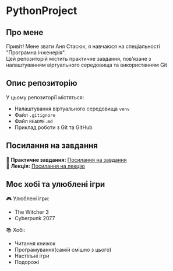 # PythonProject

## Про мене
Привіт! Мене звати Аня Стасюк, я навчаюся на спеціальності "Програмна інженерія".  
Цей репозиторій містить практичне завдання, пов’язане з налаштуванням віртуального середовища та використанням Git

## Опис репозиторію
У цьому репозиторії містяться:  
- Налаштування віртуального середовища `venv`  
- Файл `.gitignore`  
- Файл `README.md`  
- Приклад роботи з Git та GitHub  

## Посилання на завдання  
🔗 **Практичне завдання:** [Посилання на завдання](https://docs.google.com/document/d/17BG2XxsVBrexh-nliiu6cszA3wmBdJ-QgQXO-_JAvyM/edit?tab=t.0)  
📖 **Лекція:** [Посилання на лекцію](https://docs.google.com/presentation/d/1wrL6qwqrvskpCsNQh2Ke40_pjJfm_iZgchh2b4yp-uU/edit#slide=id.g2ac3ede9b72_0_10)  

## Моє хобі та улюблені ігри  
🎮 Улюблені ігри:  
- The Witcher 3  
- Cyberpunk 2077   

📚 Хобі:  
- Читання книжок  
- Програмування(самій смішно з цього)  
- Настільні ігри  
- Подорожі  

